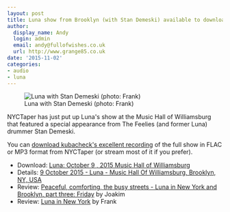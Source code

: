 ```yaml
---
layout: post
title: Luna show from Brooklyn (with Stan Demeski) available to download on NYCTaper
author:
  display_name: Andy
  login: admin
  email: andy@fullofwishes.co.uk
  url: http://www.grange85.co.uk
date: '2015-11-02'
categories:
- audio
- luna
---
```

<figure class="caption aligncenter"><img src="https://media.fullofwishes.co.uk/02-luna/show_assets/2015-10-09/2015-10-09-luna-frank-silvestry-001.jpg" alt="Luna with Stan Demeski (photo: Frank)" /><figcaption class="caption-text">Luna with Stan Demeski (photo: Frank)</figcaption></figure>
<p class="lead">NYCTaper has just put up Luna's show at the Music Hall of Williamsburg that featured a special appearance from The Feelies (and former Luna) drummer Stan Demeski.</p>

<p>You can <a href="http://www.nyctaper.com/2015/11/luna-october-9-2015-music-hall-of-williamsburg/">download kubacheck's excellent recording</a> of the full show in FLAC or MP3 format from NYCTaper (or stream most of it if you prefer).</p>

<ul>
<li>Download: <a href="http://www.nyctaper.com/2015/11/luna-october-9-2015-music-hall-of-williamsburg/">Luna: October 9 , 2015 Music Hall of Williamsburg</a></li>
<li>Details: <a href="/database/luna/shows/2015/2015-10-09-luna-music-hall-of-williamsburg-brooklyn-ny-usa/">9 October 2015 - Luna - Music Hall Of Williamsburg, Brooklyn, NY, USA</a></li>
<li>Review: <a href="/2015/10/29/peaceful-comforting-the-busy-streets-luna-in-ny-and-brooklyn-part-three/">Peaceful, comforting, the busy streets - Luna in New York and Brooklyn, part three: Friday</a> by Joakim</li>
<li>Review: <a href="/2015/10/11/luna-in-new-york/">Luna in New York</a> by Frank</li>
</ul>

